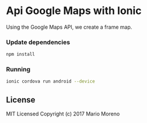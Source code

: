 # Api Google Maps with Ionic
Using the Google Maps API, we create a frame map.
  

### Update dependencies

```bash
npm install
```

### Running 

```bash
ionic cordova run android --device
```

## License

MIT Licensed
Copyright (c) 2017 Mario Moreno

